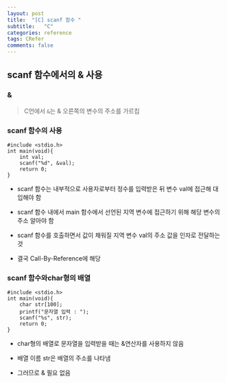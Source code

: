 ```yaml
---
layout: post
title:  "[C] scanf 함수 "
subtitle:   "C"
categories: reference
tags: CRefer
comments: false
---
```


## scanf 함수에서의 & 사용

### &

> C언에서 ``&``는 & 오른쪽의 변수의 주소를 가르킴 

### scanf 함수의 사용

```
#include <stdio.h>
int main(void){
    int val;
    scanf("%d", &val);
    return 0;
}
```

- scanf 함수는 내부적으로 사용자로부터 정수를 입력받은 뒤 변수 val에 접근해 대입해야 함

- scanf 함수 내에서 main 함수에서 선언된 지역 변수에 접근하기 위해 해당 변수의 주소 알아야 함

- scanf 함수를 호출하면서 값이 채워질 지역 변수 val의 주소 값을 인자로 전달하는 것

- 결국 Call-By-Reference에 해당

### scanf 함수와char형의 배열

```
#include <stdio.h>
int main(void){
    char str[100];
    printf("문자열 입력 : ");
    scanf("%s", str);
    return 0;
}
```

- char형의 배열로 문자열을 입력받을 때는 &연산자를 사용하지 않음

- 배열 이름 str은 배열의 주소를 나타냄

- 그러므로 & 필요 없음

<br>